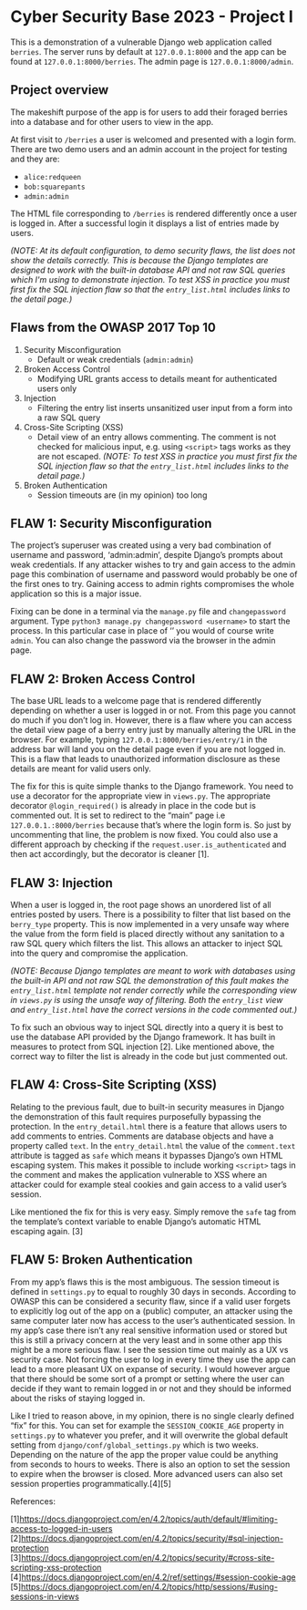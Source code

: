 # Cyber Security Base 2023 - Project I

This is a demonstration of a vulnerable Django web application called `berries`. The server runs by default at `127.0.0.1:8000` and the app can be found at `127.0.0.1:8000/berries`. The admin page is `127.0.0.1:8000/admin`.

## Project overview

The makeshift purpose of the app is for users to add their foraged berries into a database and for other users to view in the app.

At first visit to `/berries` a user is welcomed and presented with a login form. There are two demo users and an admin account in the project for testing and they are:

- `alice:redqueen`
- `bob:squarepants`
- `admin:admin`

The HTML file corresponding to `/berries` is rendered differently once a user is logged in. After a successful login it displays a list of entries made by users. 

*(NOTE: At its default configuration, to demo security flaws, the list does not show the details correctly. This is because the Django templates are designed to work with the built-in database API and not raw SQL queries which I'm using to demonstrate injection. To test XSS in practice you must first fix the SQL injection flaw so that the `entry_list.html` includes links to the detail page.)*

## Flaws from the OWASP 2017 Top 10

1. Security Misconfiguration
    - Default or weak credentials (`admin:admin`)
2. Broken Access Control
    - Modifying URL grants access to details meant for authenticated users only
3. Injection
    - Filtering the entry list inserts unsanitized user input from a form into a raw SQL query
4. Cross-Site Scripting (XSS)
    - Detail view of an entry allows commenting. The comment is not checked for malicious input, e.g. using `<script>` tags works as they are not escaped. *(NOTE: To test XSS in practice you must first fix the SQL injection flaw so that the `entry_list.html` includes links to the detail page.)*
5. Broken Authentication
    - Session timeouts are (in my opinion) too long

## FLAW 1: Security Misconfiguration

The project’s superuser was created using a very bad combination of username and password, ‘admin:admin’, despite Django’s prompts about weak credentials. If any attacker wishes to try and gain access to the admin page this combination of username and password would probably be one of the first ones to try. Gaining access to admin rights compromises the whole application so this is a major issue.

Fixing can be done in a terminal via the `manage.py` file and `changepassword` argument. Type `python3 manage.py changepassword <username>` to start the process. In this particular case in place of ‘<username>’ you would of course write `admin`. You can also change the password via the browser in the admin page.

## FLAW 2: Broken Access Control

The base URL leads to a welcome page that is rendered differently depending on whether a user is logged in or not. From this page you cannot do much if you don’t log in. However, there is a flaw where you can access the detail view page of a berry entry just by manually altering the URL in the browser. For example, typing `127.0.0.1:8000/berries/entry/1` in the address bar will land you on the detail page even if you are not logged in. This is a flaw that leads to unauthorized information disclosure as these details are meant for valid users only.

The fix for this is quite simple thanks to the Django framework. You need to use a decorator for the appropriate view in `views.py`. The appropriate decorator `@login_required()` is already in place in the code but is commented out. It is set to redirect to the “main” page i.e `127.0.0.1.:8000/berries` because that’s where the login form is. So just by uncommenting that line, the problem is now fixed. You could also use a different approach by checking if the `request.user.is_authenticated` and then act accordingly, but the decorator is cleaner [1].

## FLAW 3: Injection

When a user is logged in, the root page shows an unordered list of all entries posted by users. There is a possibility to filter that list based on the `berry_type` property. This is now implemented in a very unsafe way where the value from the form field is placed directly without any sanitation to a raw SQL query which filters the list. This allows an attacker to inject SQL into the query and compromise the application.

*(NOTE: Because Django templates are meant to work with databases using the built-in API and not raw SQL the demonstration of this fault makes the `entry_list.html` template not render correctly while the corresponding view in `views.py` is using the unsafe way of filtering. Both the `entry_list` view and `entry_list.html` have the correct versions in the code commented out.)*

To fix such an obvious way to inject SQL directly into a query it is best to use the database API provided by the Django framework. It has built in measures to protect from SQL injection [2]. Like mentioned above, the correct way to filter the list is already in the code but just commented out.

## FLAW 4: Cross-Site Scripting (XSS)

Relating to the previous fault, due to built-in security measures in Django the demonstration of this fault requires purposefully bypassing the protection. In the `entry_detail.html` there is a feature that allows users to add comments to entries. Comments are database objects and have a property called `text`. In the `entry_detail.html` the value of the `comment.text` attribute is tagged as `safe` which means it bypasses Django’s own HTML escaping system. This makes it possible to include working `<script>` tags in the comment and makes the application vulnerable to XSS where an attacker could for example steal cookies and gain access to a valid user’s session.

Like mentioned the fix for this is very easy. Simply remove the `safe` tag from the template’s context variable to enable Django’s automatic HTML escaping again. [3]

## FLAW 5: Broken Authentication

From my app’s flaws this is the most ambiguous. The session timeout is defined in `settings.py` to equal to roughly 30 days in seconds. According to OWASP this can be considered a security flaw, since if a valid user forgets to explicitly log out of the app on a (public) computer, an attacker using the same computer later now has access to the user’s authenticated session. In my app’s case there isn’t any real sensitive information used or stored but this is still a privacy concern at the very least and in some other app this might be a more serious flaw. I see the session time out mainly as a UX vs security case. Not forcing the user to log in every time they use the app can lead to a more pleasant UX on expanse of security. I would however argue that there should be some sort of a prompt or setting where the user can decide if they want to remain logged in or not and they should be informed about the risks of staying logged in.

Like I tried to reason above, in my opinion, there is no single clearly defined “fix” for this. You can set for example the `SESSION_COOKIE_AGE` property in `settings.py` to whatever you prefer, and it will overwrite the global default setting from `django/conf/global_settings.py` which is two weeks. Depending on the nature of the app the proper value could be anything from seconds to hours to weeks. There is also an option to set the session to expire when the browser is closed. More advanced users can also set session properties programmatically.[4][5]

References:

[1]https://docs.djangoproject.com/en/4.2/topics/auth/default/#limiting-access-to-logged-in-users  
[2]https://docs.djangoproject.com/en/4.2/topics/security/#sql-injection-protection  
[3]https://docs.djangoproject.com/en/4.2/topics/security/#cross-site-scripting-xss-protection  
[4]https://docs.djangoproject.com/en/4.2/ref/settings/#session-cookie-age  
[5]https://docs.djangoproject.com/en/4.2/topics/http/sessions/#using-sessions-in-views
